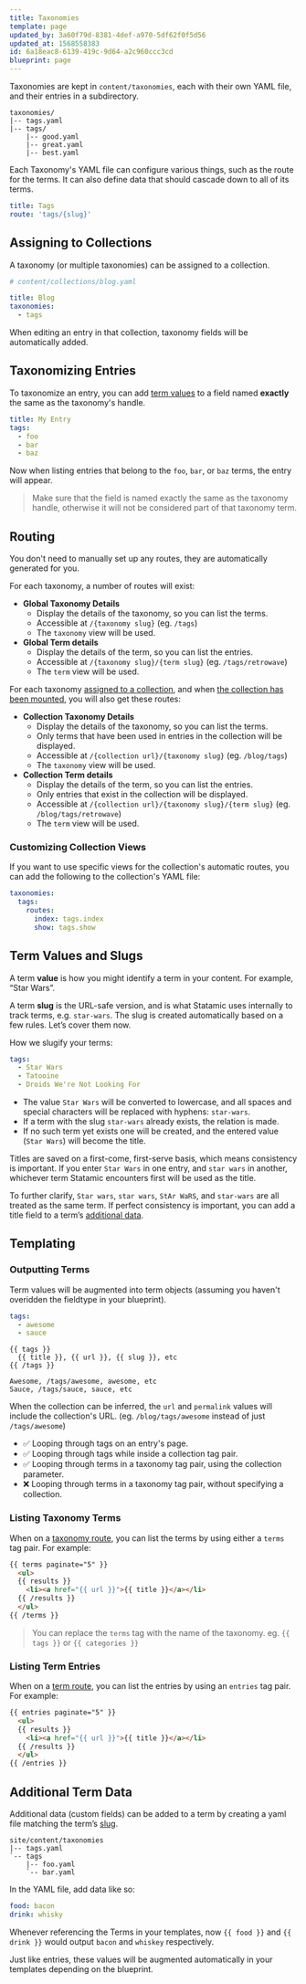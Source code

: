 ```yaml
---
title: Taxonomies
template: page
updated_by: 3a60f79d-8381-4def-a970-5df62f0f5d56
updated_at: 1568558383
id: 6a18eac8-6139-419c-9d64-a2c960ccc3cd
blueprint: page
---
```

Taxonomies are kept in `content/taxonomies`, each with their own YAML file, and their entries in a subdirectory.

```
taxonomies/
|-- tags.yaml
|-- tags/
    |-- good.yaml
    |-- great.yaml
    |-- best.yaml
```

Each Taxonomy's YAML file can configure various things, such as the route for the terms.
It can also define data that should cascade down to all of its terms.

``` yaml
title: Tags
route: 'tags/{slug}'
```

## Assigning to Collections

A taxonomy (or multiple taxonomies) can be assigned to a collection.

``` yaml
# content/collections/blog.yaml

title: Blog
taxonomies:
  - tags
```

When editing an entry in that collection, taxonomy fields will be automatically added.

## Taxonomizing Entries

To taxonomize an entry, you can add [term values](#term-values-and-slug) to a field named **exactly** the same as the taxonomy's handle.

``` yaml
title: My Entry
tags:
  - foo
  - bar
  - baz
```

Now when listing entries that belong to the `foo`, `bar`, or `baz` terms, the entry will appear.

>  Make sure that the field is named exactly the same as the taxonomy handle, otherwise it will not be considered part of that taxonomy term.

## Routing

You don't need to manually set up any routes, they are automatically generated for you.

For each taxonomy, a number of routes will exist:

- **Global Taxonomy Details**
  - Display the details of the taxonomy, so you can list the terms.
  - Accessible at `/{taxonomy slug}` (eg. `/tags`)
  - The `taxonomy` view will be used.
- **Global Term details**
  - Display the details of the term, so you can list the entries.
  - Accessible at `/{taxonomy slug}/{term slug}` (eg. `/tags/retrowave`)
  - The `term` view will be used.

For each taxonomy [assigned to a collection](#assigning-to-collections), and when [the collection has been mounted](/guide/collections.html#mounting), you will also get these routes:

- **Collection Taxonomy Details**
  - Display the details of the taxonomy, so you can list the terms.
  - Only terms that have been used in entries in the collection will be displayed.
  - Accessible at `/{collection url}/{taxonomy slug}` (eg. `/blog/tags`)
  - The `taxonomy` view will be used.
- **Collection Term details**
  - Display the details of the term, so you can list the entries.
  - Only entries that exist in the collection will be displayed.
  - Accessible at `/{collection url}/{taxonomy slug}/{term slug}` (eg. `/blog/tags/retrowave`)
  - The `term` view will be used.

### Customizing Collection Views

If you want to use specific views for the collection's automatic routes, you can add the following to the collection's YAML file:

``` yaml
taxonomies:
  tags:
    routes:
      index: tags.index
      show: tags.show
```

## Term Values and Slugs

A term **value** is how you might identify a term in your content. For example, “Star Wars”.

A term **slug** is the URL-safe version, and is what Statamic uses internally to track terms, e.g. `star-wars`. The slug is created automatically based on a few rules. Let’s cover them now.

How we slugify your terms:

``` yaml
tags:
  - Star Wars
  - Tatooine
  - Droids We're Not Looking For
```

- The value `Star Wars` will be converted to lowercase, and all spaces and special characters will be replaced with hyphens: `star-wars`.
- If a term with the slug `star-wars` already exists, the relation is made.
- If no such term yet exists one will be created, and the entered value (`Star Wars`) will become the title.

Titles are saved on a first-come, first-serve basis, which means consistency is important. If you enter `Star Wars` in one entry, and `star wars` in another, whichever term Statamic encounters first will be used as the title.

To further clarify, `Star wars`, `star wars`, `StAr WaRS`, and `star-wars` are all treated as the same term. If perfect consistency is important, you can add a title field to a term’s [additional data](#additional-term-data).

## Templating

### Outputting Terms

Term values will be augmented into term objects (assuming you haven't overidden the fieldtype in your blueprint).

``` yaml
tags:
  - awesome
  - sauce
```

```
{{ tags }}
  {{ title }}, {{ url }}, {{ slug }}, etc
{{ /tags }}
```

```
Awesome, /tags/awesome, awesome, etc
Sauce, /tags/sauce, sauce, etc
```

When the collection can be inferred, the `url` and `permalink` values will include the collection's URL. (eg. `/blog/tags/awesome` instead of just `/tags/awesome`)
- ✅ Looping through tags on an entry's page.
- ✅ Looping through tags while inside a collection tag pair.
- ✅ Looping through terms in a taxonomy tag pair, using the collection parameter.
- ❌ Looping through terms in a taxonomy tag pair, without specifying a collection.

### Listing Taxonomy Terms

When on a [taxonomy route](#routing), you can list the terms by using either a `terms` tag pair. For example:

``` html
{{ terms paginate="5" }}
  <ul>
  {{ results }}
    <li><a href="{{ url }}">{{ title }}</a></li>
  {{ /results }}
  </ul>
{{ /terms }}
```

>  You can replace the `terms` tag with the name of the taxonomy. eg. `{{ tags }}` or `{{ categories }}`

### Listing Term Entries

When on a [term route](#routing), you can list the entries by using an `entries` tag pair. For example:

``` html
{{ entries paginate="5" }}
  <ul>
  {{ results }}
    <li><a href="{{ url }}">{{ title }}</a></li>
  {{ /results }}
  </ul>
{{ /entries }}
```

## Additional Term Data

Additional data (custom fields) can be added to a term by creating a yaml file matching the term’s [slug](#term-values-and-slugs).

```
site/content/taxonomies
|-- tags.yaml
`-- tags
    |-- foo.yaml
    `-- bar.yaml
```

In the YAML file, add data like so:

``` yaml
food: bacon
drink: whisky
```

Whenever referencing the Terms in your templates, now `{{ food }}` and `{{ drink }}` would output `bacon` and `whiskey` respectively.

Just like entries, these values will be augmented automatically in your templates depending on the blueprint.